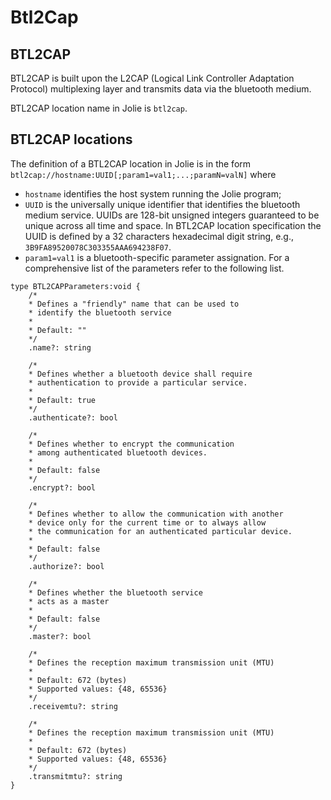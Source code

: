# Btl2Cap

## BTL2CAP

BTL2CAP is built upon the L2CAP \(Logical Link Controller Adaptation Protocol\) multiplexing layer and transmits data via the bluetooth medium.

BTL2CAP location name in Jolie is `btl2cap`.

## BTL2CAP locations

The definition of a BTL2CAP location in Jolie is in the form `btl2cap://hostname:UUID[;param1=val1;...;paramN=valN]` where

* `hostname` identifies the host system running the Jolie program;
* `UUID` is the universally unique identifier that identifies the bluetooth medium service. UUIDs are 128-bit unsigned integers guaranteed to be unique across all time and space. In BTL2CAP location specification the UUID is defined by a 32 characters hexadecimal digit string, e.g., `3B9FA89520078C303355AAA694238F07`.
* `param1=val1` is a bluetooth-specific parameter assignation. For a comprehensive list of the parameters refer to the following list.

```jolie
type BTL2CAPParameters:void {
    /*
    * Defines a "friendly" name that can be used to
    * identify the bluetooth service
    *
    * Default: ""
    */
    .name?: string

    /*
    * Defines whether a bluetooth device shall require
    * authentication to provide a particular service.
    *
    * Default: true
    */
    .authenticate?: bool

    /*
    * Defines whether to encrypt the communication
    * among authenticated bluetooth devices.
    *
    * Default: false
    */
    .encrypt?: bool

    /*
    * Defines whether to allow the communication with another
    * device only for the current time or to always allow
    * the communication for an authenticated particular device.
    *
    * Default: false
    */
    .authorize?: bool

    /*
    * Defines whether the bluetooth service
    * acts as a master
    *
    * Default: false
    */
    .master?: bool

    /*
    * Defines the reception maximum transmission unit (MTU)
    *
    * Default: 672 (bytes)
    * Supported values: {48, 65536}
    */
    .receivemtu?: string

    /*
    * Defines the reception maximum transmission unit (MTU)
    *
    * Default: 672 (bytes)
    * Supported values: {48, 65536}
    */
    .transmitmtu?: string
}
```
